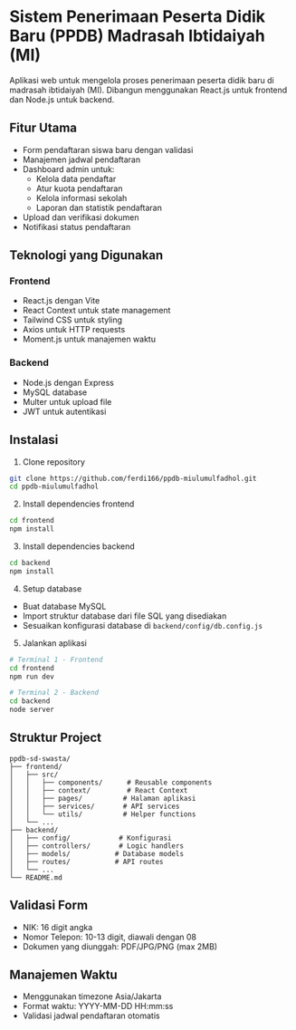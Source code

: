 # Sistem Penerimaan Peserta Didik Baru (PPDB) Madrasah Ibtidaiyah (MI)

Aplikasi web untuk mengelola proses penerimaan peserta didik baru di madrasah ibtidaiyah (MI). Dibangun menggunakan React.js untuk frontend dan Node.js untuk backend.

## Fitur Utama

- Form pendaftaran siswa baru dengan validasi
- Manajemen jadwal pendaftaran
- Dashboard admin untuk:
  - Kelola data pendaftar
  - Atur kuota pendaftaran
  - Kelola informasi sekolah
  - Laporan dan statistik pendaftaran
- Upload dan verifikasi dokumen
- Notifikasi status pendaftaran

## Teknologi yang Digunakan

### Frontend
- React.js dengan Vite
- React Context untuk state management
- Tailwind CSS untuk styling
- Axios untuk HTTP requests
- Moment.js untuk manajemen waktu

### Backend
- Node.js dengan Express
- MySQL database
- Multer untuk upload file
- JWT untuk autentikasi

## Instalasi

1. Clone repository
```bash
git clone https://github.com/ferdi166/ppdb-miulumulfadhol.git
cd ppdb-miulumulfadhol
```

2. Install dependencies frontend
```bash
cd frontend
npm install
```

3. Install dependencies backend
```bash
cd backend
npm install
```

4. Setup database
- Buat database MySQL
- Import struktur database dari file SQL yang disediakan
- Sesuaikan konfigurasi database di `backend/config/db.config.js`

5. Jalankan aplikasi
```bash
# Terminal 1 - Frontend
cd frontend
npm run dev

# Terminal 2 - Backend
cd backend
node server
```

## Struktur Project

```
ppdb-sd-swasta/
├── frontend/
│   ├── src/
│   │   ├── components/      # Reusable components
│   │   ├── context/         # React Context
│   │   ├── pages/          # Halaman aplikasi
│   │   ├── services/       # API services
│   │   └── utils/          # Helper functions
│   └── ...
├── backend/
│   ├── config/            # Konfigurasi
│   ├── controllers/       # Logic handlers
│   ├── models/           # Database models
│   ├── routes/           # API routes
│   └── ...
└── README.md
```

## Validasi Form

- NIK: 16 digit angka
- Nomor Telepon: 10-13 digit, diawali dengan 08
- Dokumen yang diunggah: PDF/JPG/PNG (max 2MB)

## Manajemen Waktu

- Menggunakan timezone Asia/Jakarta
- Format waktu: YYYY-MM-DD HH:mm:ss
- Validasi jadwal pendaftaran otomatis
